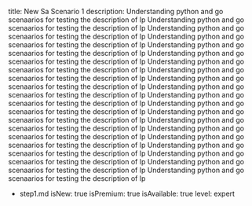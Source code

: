 title: New Sa Scenario 1
description: Understanding python and go scenaarios for testing the description of lp Understanding python and go scenaarios for testing the description of lp Understanding python and go scenaarios for testing the description of lp Understanding python and go scenaarios for testing the description of lp Understanding python and go scenaarios for testing the description of lp Understanding python and go scenaarios for testing the description of lp 
Understanding python and go scenaarios for testing the description of lp Understanding python and go scenaarios for testing the description of lp Understanding python and go scenaarios for testing the description of lp Understanding python and go scenaarios for testing the description of lp Understanding python and go scenaarios for testing the description of lp Understanding python and go scenaarios for testing the description of lp Understanding python and go scenaarios for testing the description of lp Understanding python and go scenaarios for testing the description of lp Understanding python and go scenaarios for testing the description of lp Understanding python and go scenaarios for testing the description of lp Understanding python and go scenaarios for testing the description of lp Understanding python and go scenaarios for testing the description of lp Understanding python and go scenaarios for testing the description of lp Understanding python and go scenaarios for testing the description of lp 
  - step1.md
isNew: true
isPremium: true
isAvailable: true
level: expert
